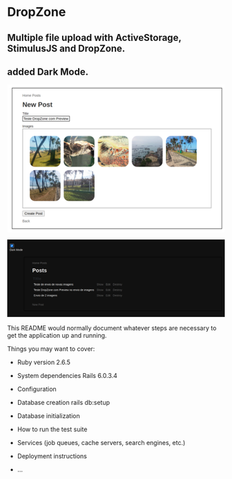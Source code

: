 # DropZone 

## Multiple file upload with ActiveStorage, StimulusJS and DropZone.

## added Dark Mode.

![Sample Upload preview](public/preview.png "Preview")

![Sample Dark Mode](public/dark-mode.png "Dark Mode")


This README would normally document whatever steps are necessary to get the
application up and running.

Things you may want to cover:

* Ruby version
  2.6.5

* System dependencies
  Rails 6.0.3.4

* Configuration

* Database creation
  rails db:setup

* Database initialization

* How to run the test suite

* Services (job queues, cache servers, search engines, etc.)

* Deployment instructions

* ...
